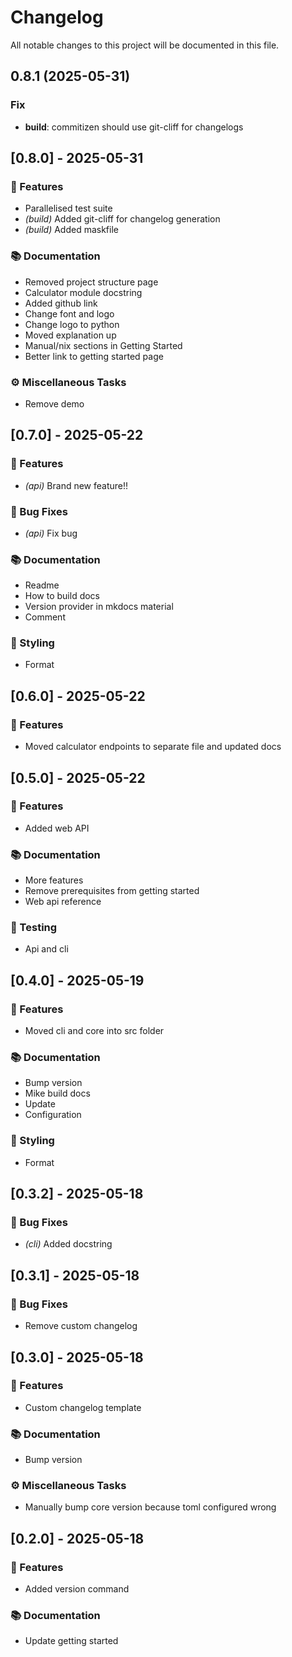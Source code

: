 # Changelog

All notable changes to this project will be documented in this file.

## 0.8.1 (2025-05-31)

### Fix

- **build**: commitizen should use git-cliff for changelogs

## [0.8.0] - 2025-05-31

### 🚀 Features

- Parallelised test suite
- *(build)* Added git-cliff for changelog generation
- *(build)* Added maskfile

### 📚 Documentation

- Removed project structure page
- Calculator module docstring
- Added github link
- Change font and logo
- Change logo to python
- Moved explanation up
- Manual/nix sections in Getting Started
- Better link to getting started page

### ⚙️ Miscellaneous Tasks

- Remove demo

## [0.7.0] - 2025-05-22

### 🚀 Features

- *(api)* Brand new feature!!

### 🐛 Bug Fixes

- *(api)* Fix bug

### 📚 Documentation

- Readme
- How to build docs
- Version provider in mkdocs material
- Comment

### 🎨 Styling

- Format

## [0.6.0] - 2025-05-22

### 🚀 Features

- Moved calculator endpoints to separate file and updated docs

## [0.5.0] - 2025-05-22

### 🚀 Features

- Added web API

### 📚 Documentation

- More features
- Remove prerequisites from getting started
- Web api reference

### 🧪 Testing

- Api and cli

## [0.4.0] - 2025-05-19

### 🚀 Features

- Moved cli and core into src folder

### 📚 Documentation

- Bump version
- Mike build docs
- Update
- Configuration

### 🎨 Styling

- Format

## [0.3.2] - 2025-05-18

### 🐛 Bug Fixes

- *(cli)* Added docstring

## [0.3.1] - 2025-05-18

### 🐛 Bug Fixes

- Remove custom changelog

## [0.3.0] - 2025-05-18

### 🚀 Features

- Custom changelog template

### 📚 Documentation

- Bump version

### ⚙️ Miscellaneous Tasks

- Manually bump core version because toml configured wrong

## [0.2.0] - 2025-05-18

### 🚀 Features

- Added version command

### 📚 Documentation

- Update getting started

<!-- generated by git-cliff -->
